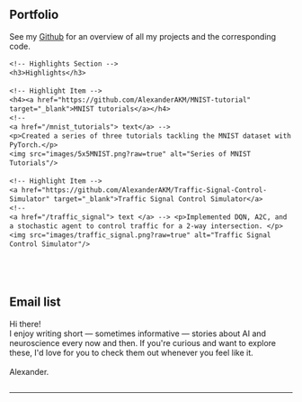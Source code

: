 <div style="display: flex; flex-direction: column;">

  <!-- Portfolio Section -->
  <div style="padding-bottom: 20px;">
    <h2>Portfolio</h2>
    <p>See my <a href="https://github.com/AlexanderAKM" target="_blank">Github</a> for an overview of all my projects and the corresponding code.</p>

    <!-- Highlights Section -->
    <h3>Highlights</h3>

    <!-- Highlight Item -->
    <h4><a href="https://github.com/AlexanderAKM/MNIST-tutorial" target="_blank">MNIST tutorials</a></h4>
    <!--
    <a href="/mnist_tutorials"> text</a> -->
    <p>Created a series of three tutorials tackling the MNIST dataset with PyTorch.</p>
    <img src="images/5x5MNIST.png?raw=true" alt="Series of MNIST Tutorials"/>
    
    <!-- Highlight Item -->
    <a href="https://github.com/AlexanderAKM/Traffic-Signal-Control-Simulator" target="_blank">Traffic Signal Control Simulator</a>
    <!-- 
    <a href="/traffic_signal"> text </a> --> <p>Implemented DQN, A2C, and a stochastic agent to control traffic for a 2-way intersection. </p>
    <img src="images/traffic_signal.png?raw=true" alt="Traffic Signal Control Simulator"/>
  </div>

  <!-- Email List Section -->
  <div style="padding-top: 20px;">
    <h2>Email list</h2>
    <p>Hi there! <br> I enjoy writing short — sometimes informative — stories about AI and neuroscience every now and then. If you're curious and want to explore these, I'd love for you to check them out whenever you feel like it. <br>
<br>
    Alexander.
    </p>
    <script async data-uid="aefe485e2b" src="https://alexander-muller.ck.page/aefe485e2b/index.js"></script>
  </div>

</div>



<!--
---
[Project 2 Title](/pdf/sample_presentation.pdf)
<img src="images/dummy_thumbnail.jpg?raw=true"/>

---
[Project 3 Title](http://example.com/)
<img src="images/dummy_thumbnail.jpg?raw=true"/>

---

### Category Name 2

- [Project 1 Title](http://example.com/)
- [Project 2 Title](http://example.com/)
- [Project 3 Title](http://example.com/)
- [Project 4 Title](http://example.com/)
- [Project 5 Title](http://example.com/)

---

-->

---
<p style="font-size:11px">
